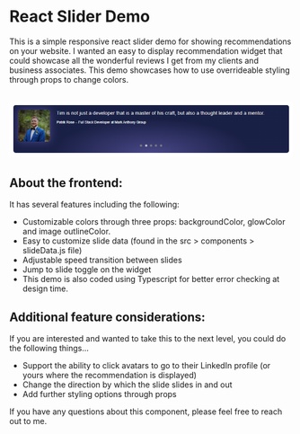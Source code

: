 # React Slider Demo

This is a simple responsive react slider demo for showing recommendations on your website. I wanted an easy to display recommendation widget that could showcase all the wonderful reviews I get from my clients and business associates. This demo showcases how to use overrideable styling through props to change colors.<br/><br/>

![Preview](./public/recommendation-preview.png)
<br/>

## About the frontend:

It has several features including the following:

- Customizable colors through three props: backgroundColor, glowColor and image outlineColor.
- Easy to customize slide data (found in the src > components > slideData.js file)
- Adjustable speed transition between slides
- Jump to slide toggle on the widget
- This demo is also coded using Typescript for better error checking at design time.

## Additional feature considerations:

If you are interested and wanted to take this to the next level, you could do the following things...

- Support the ability to click avatars to go to their LinkedIn profile (or yours where the recommendation is displayed)
- Change the direction by which the slide slides in and out
- Add further styling options through props

If you have any questions about this component, please feel free to reach out to me.
